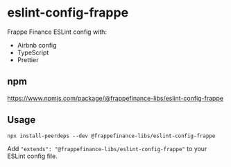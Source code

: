 # eslint-config-frappe

Frappe Finance ESLint config with:

- Airbnb config
- TypeScript
- Prettier

## npm

https://www.npmjs.com/package/@frappefinance-libs/eslint-config-frappe

## Usage

```
npx install-peerdeps --dev @frappefinance-libs/eslint-config-frappe
```

Add `"extends": "@frappefinance-libs/eslint-config-frappe"` to your ESLint config file.
